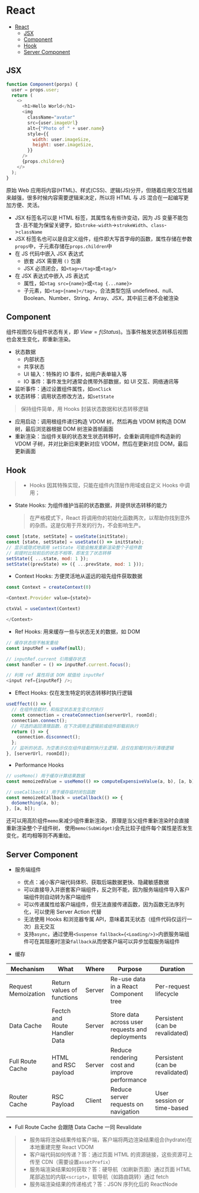 # React

- [React](#react)
  - [JSX](#jsx)
  - [Component](#component)
  - [Hook](#hook)
  - [Server Component](#server-component)

## JSX

```js
function Component(porps) {
  user = props.user;
  return (
    <>
      <h1>Hello World</h1>
      <img
        className="avatar"
        src={user.imageUrl}
        alt={"Photo of " + user.name}
        style={{
          width: user.imageSize,
          height: user.imageSize,
        }}
      />
      {props.children}
    </>
  );
}
```

原始 Web 应用将内容(HTML)、样式(CSS)、逻辑(JS)分开，但随着应用交互性越来越强，很多时候内容需要逻辑来决定，所以将 HTML 与 JS 混合在一起编写更加方便、灵活。

- JSX 标签名可以是 HTML 标签，其属性名有些许变动，因为 JS 变量不能包含`-`且不能为保留关键字，如`stroke-width`->`strokeWidth`、`class`->`className`
- JSX 标签名也可以是自定义组件，组件即大写首字母的函数，属性存储在参数`props`中，子元素存储在`props.children`中
- 在 JS 代码中嵌入 JSX 表达式
  - 嵌套 JSX 需要用 `()` 包裹
  - JSX 必须闭合，如`<tag></tag>`或`<tag/>`
- 在 JSX 表达式中嵌入 JS 表达式
  - 属性，如`<tag src={name}>`或`<tag {...name}>`
  - 子元素，如`<tag>{name}</tag>`，合法类型包括 undefined、null、Boolean、Number、String、Array、JSX，其中前三者不会被渲染

## Component

组件视图仅与组件状态有关，即 $View=f(Status)$。当事件触发状态转移后视图也会发生变化，即重新渲染。

- 状态数据
  - 内部状态
  - 共享状态
  - UI 输入：特殊的 IO 事件，如用户表单输入等
  - IO 事件：事件发生时通常会携带外部数据，如 UI 交互、网络通讯等
- 监听事件：通过设置组件属性，如`onClick`
- 状态转移：调用状态修改方法，如`setState`

> 保持组件简单，用 Hooks 封装状态数据和状态转移逻辑

- 应用启动：调用根组件递归构造 VDOM 树，然后再由 VDOM 树构造 DOM 树，最后浏览器根据 DOM 树渲染首帧画面
- 重新渲染：当组件关联的状态发生状态转移时，会重新调用组件构造新的 VDOM 子树，并对比新旧来更新对应 VDOM，然后在更新对应 DOM，最后更新画面

## Hook

> - Hooks 因其特殊实现，只能在组件内顶层作用域或自定义 Hooks 中调用；

- State Hooks: 为组件维护当前的状态数据，并提供状态转移的能力
  > 在严格模式下，React 将调用你的初始化函数两次，以帮助你找到意外的杂质。这是仅用于开发的行为，不会影响生产。

```js
const [state, setState] = useState(initState);
const [state, setState] = useState(() => initState);
// 显示或隐式地调用 setState 可能会触发重新渲染整个子组件数
// 前提时比较前后的状态不相等，即发生了状态转移
setState({ ...state, mod: 1 });
setState((prevState) => ({ ...prevState, mod: 1 }));
```

- Context Hooks: 方便灵活地从遥远的祖先组件获取数据

```js
const Context = createContext(0)

<Context.Provider value={state}>

ctxVal = useContext(Context)

</Context>
```

- Ref Hooks: 用来缓存一些与状态无关的数据，如 DOM

```js
// 缓存状态但不触发重绘
const inputRef = useRef(null);

// inputRef.current 引用缓存状态
const handler = () => inputRef.current.focus();

// 利用 ref 属性将该 DOM 赋值给 inputRef
<input ref={inputRef} />;
```

- Effect Hooks: 仅在发生特定的状态转移时执行逻辑

```js
useEffect(() => {
  // 在组件挂载时，和指定状态发生变化时执行
  const connection = createConnection(serverUrl, roomId);
  connection.connect();
  // 可选的返回清理函数，在下次调用主逻辑前或组件卸载前执行
  return () => {
    connection.disconnect();
  };
  // 监听的状态，为空表示仅在组件挂载时执行主逻辑，且仅在卸载时执行清理逻辑
}, [serverUrl, roomId]);
```

- Performance Hooks

```js
// useMemo() 用于缓存计算结果数据
const memoizedValue = useMemo(() => computeExpensiveValue(a, b), [a, b]);

// useCallback() 用于缓存临时闭包函数
const memoizedCallback = useCallback(() => {
  doSomething(a, b);
}, [a, b]);
```

还可以用高阶组件`memo`来减少组件重新渲染，
原理是当父组件重新渲染时会直接重新渲染整个子组件树，
使用`memo(SubWidget)`会先比较子组件每个属性是否发生变化，若均相等则不再重绘。

## Server Component

- 服务端组件

  - 优点：减小客户端代码体积、获取后端数据更快、隐藏敏感数据
  - 可以直接导入并嵌套客户端组件，反之则不能，因为服务端组件导入客户端组件则自动转为客户端组件
  - 可以传递属性给客户端组件，但无法直接传递函数，因为函数无法序列化，可以使用 Server Action 代替
  - 无法使用 Hooks 和浏览器专属 API，意味着其无状态（组件代码仅运行一次）且无交互
  - 支持`async`，通过使用`<Suspense fallback={<Loading/>}>`内嵌服务端组件可在其阻塞时渲染`fallback`从而使客户端可以异步加载服务端组件

- 缓存

| Mechanism           | What                          | Where  | Purpose                                         | Duration                        |
| ------------------- | ----------------------------- | ------ | ----------------------------------------------- | ------------------------------- |
| Request Memoization | Return values of functions    | Server | Re-use data in a React Component tree           | Per-request lifecycle           |
| Data Cache          | Fectch and Route Handler Data | Server | Store data across user requests and deployments | Persistent (can be revalidated) |
| Full Route Cache    | HTML and RSC payload          | Server | Reduce rendering cost and improve performance   | Persistent (can be revalidated) |
| Router Cache        | RSC Payload                   | Client | Reduce server requests on navigation            | User session or time-based      |

- Full Route Cache 会跟随 Data Cache 一同 Revalidate

> - 服务端将渲染结果传给客户端，客户端将两边渲染结果组合(hydrate)在本地重建完整 React VDOM
> - 客户端代码如何传递？答：通过页面 HTML 的资源链接，这些资源可上传至 CDN（需要设置`assetPrefix`）
> - 服务端渲染结果如何获取？答：硬导航（如刷新页面）通过页面 HTML 尾部追加的内联`<script>`，软导航（如路由跳转）通过 fetch
> - 服务端渲染结果的传递格式？答：JSON 序列化后的 ReactNode
